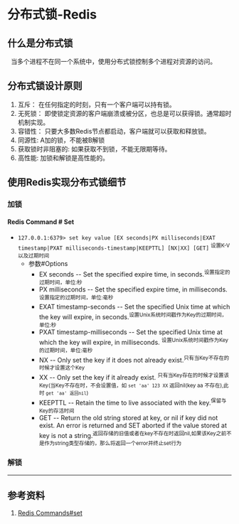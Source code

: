 # 分布式锁-Redis
## 什么是分布式锁
&nbsp;&nbsp;当多个进程不在同一个系统中，使用分布式锁控制多个进程对资源的访问。

## 分布式锁设计原则
1. 互斥： 在任何指定的时刻，只有一个客户端可以持有锁。
2. 无死锁： 即使锁定资源的客户端崩溃或被分区，也总是可以获得锁。通常超时机制实现。
3. 容错性： 只要大多数Redis节点都启动，客户端就可以获取和释放锁。
4. 同源性:  A加的锁，不能被B解锁
5. 获取锁时非阻塞的: 如果获取不到锁，不能无限期等待。
6. 高性能: 加锁和解锁是高性能的。

## 使用Redis实现分布式锁细节
### 加锁
#### Redis Command # Set
- `127.0.0.1:6379> set key value [EX seconds|PX milliseconds|EXAT timestamp|PXAT milliseconds-timestamp|KEEPTTL] [NX|XX] [GET]` <sup>设置K-V以及过期时间</sup>
    + 参数#Options
      - EX seconds -- Set the specified expire time, in seconds.<sup>设置指定的过期时间，单位:秒</sup>
      - PX milliseconds -- Set the specified expire time, in milliseconds.<sup>设置指定的过期时间，单位:毫秒</sup>
      - EXAT timestamp-seconds -- Set the specified Unix time at which the key will expire, in seconds.<sup>设置Unix系统时间戳作为Key的过期时间，单位:秒</sup>
      - PXAT timestamp-milliseconds -- Set the specified Unix time at which the key will expire, in milliseconds. <sup>设置Unix系统时间戳作为Key的过期时间，单位:毫秒</sup>
      - NX -- Only set the key if it does not already exist.<sup>只有当Key不存在的时候才设置这个Key</sup>
      - XX -- Only set the key if it already exist. <sup>只有当Key存在的时候才设置该Key(当Key不存在时，不会设置值，如 `set 'aa' 123 XX` 返回nil(key aa 不存在),此时 `get 'aa' 返回nil`)</sup>
      - KEEPTTL -- Retain the time to live associated with the key.<sup>保留与Key的存活时间</sup>
      - GET -- Return the old string stored at key, or nil if key did not exist. An error is returned and SET aborted if the value stored at key is not a string.<sup>返回存储的旧值或者在key不存在时返回nil,如果该Key之前不是作为string类型存储的，那么将返回一个error并终止set行为</sup>

### 解锁



---
## 参考资料
1. [Redis Commands#set](https://redis.io/commands/set/)